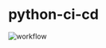 # python-ci-cd
![workflow](https://github.com/francoruiz27/python-ci-cd/actions/workflows/python-app.yml/badge.svg)
